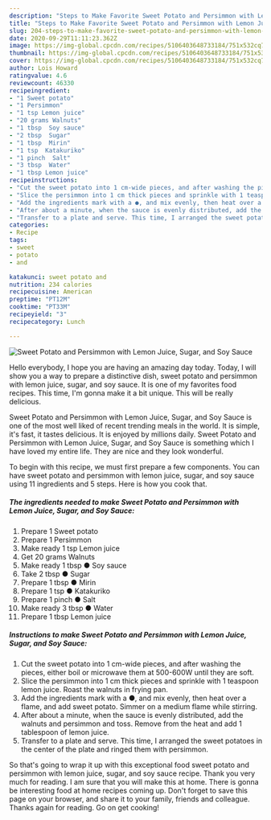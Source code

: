 ```yaml
---
description: "Steps to Make Favorite Sweet Potato and Persimmon with Lemon Juice, Sugar, and Soy Sauce"
title: "Steps to Make Favorite Sweet Potato and Persimmon with Lemon Juice, Sugar, and Soy Sauce"
slug: 204-steps-to-make-favorite-sweet-potato-and-persimmon-with-lemon-juice-sugar-and-soy-sauce
date: 2020-09-29T11:11:23.362Z
image: https://img-global.cpcdn.com/recipes/5106403648733184/751x532cq70/sweet-potato-and-persimmon-with-lemon-juice-sugar-and-soy-sauce-recipe-main-photo.jpg
thumbnail: https://img-global.cpcdn.com/recipes/5106403648733184/751x532cq70/sweet-potato-and-persimmon-with-lemon-juice-sugar-and-soy-sauce-recipe-main-photo.jpg
cover: https://img-global.cpcdn.com/recipes/5106403648733184/751x532cq70/sweet-potato-and-persimmon-with-lemon-juice-sugar-and-soy-sauce-recipe-main-photo.jpg
author: Lois Howard
ratingvalue: 4.6
reviewcount: 46330
recipeingredient:
- "1 Sweet potato"
- "1 Persimmon"
- "1 tsp Lemon juice"
- "20 grams Walnuts"
- "1 tbsp  Soy sauce"
- "2 tbsp  Sugar"
- "1 tbsp  Mirin"
- "1 tsp  Katakuriko"
- "1 pinch  Salt"
- "3 tbsp  Water"
- "1 tbsp Lemon juice"
recipeinstructions:
- "Cut the sweet potato into 1 cm-wide pieces, and after washing the pieces, either boil or microwave them at 500-600W until they are soft."
- "Slice the persimmon into 1 cm thick pieces and sprinkle with 1 teaspoon lemon juice. Roast the walnuts in frying pan."
- "Add the ingredients mark with a ●, and mix evenly, then heat over a flame, and add sweet potato. Simmer on a medium flame while stirring."
- "After about a minute, when the sauce is evenly distributed, add the walnuts and persimmon and toss. Remove from the heat and add 1 tablespoon of lemon juice."
- "Transfer to a plate and serve. This time, I arranged the sweet potatoes in the center of the plate and ringed them with persimmon."
categories:
- Recipe
tags:
- sweet
- potato
- and

katakunci: sweet potato and 
nutrition: 234 calories
recipecuisine: American
preptime: "PT12M"
cooktime: "PT33M"
recipeyield: "3"
recipecategory: Lunch

---
```



![Sweet Potato and Persimmon with Lemon Juice, Sugar, and Soy Sauce](https://img-global.cpcdn.com/recipes/5106403648733184/751x532cq70/sweet-potato-and-persimmon-with-lemon-juice-sugar-and-soy-sauce-recipe-main-photo.jpg)

Hello everybody, I hope you are having an amazing day today. Today, I will show you a way to prepare a distinctive dish, sweet potato and persimmon with lemon juice, sugar, and soy sauce. It is one of my favorites food recipes. This time, I'm gonna make it a bit unique. This will be really delicious.

Sweet Potato and Persimmon with Lemon Juice, Sugar, and Soy Sauce is one of the most well liked of recent trending meals in the world. It is simple, it's fast, it tastes delicious. It is enjoyed by millions daily. Sweet Potato and Persimmon with Lemon Juice, Sugar, and Soy Sauce is something which I have loved my entire life. They are nice and they look wonderful.




To begin with this recipe, we must first prepare a few components. You can have sweet potato and persimmon with lemon juice, sugar, and soy sauce using 11 ingredients and 5 steps. Here is how you cook that.

<!--inarticleads1-->

##### The ingredients needed to make Sweet Potato and Persimmon with Lemon Juice, Sugar, and Soy Sauce:

1. Prepare 1 Sweet potato
1. Prepare 1 Persimmon
1. Make ready 1 tsp Lemon juice
1. Get 20 grams Walnuts
1. Make ready 1 tbsp ● Soy sauce
1. Take 2 tbsp ● Sugar
1. Prepare 1 tbsp ● Mirin
1. Prepare 1 tsp ● Katakuriko
1. Prepare 1 pinch ● Salt
1. Make ready 3 tbsp ● Water
1. Prepare 1 tbsp Lemon juice




<!--inarticleads2-->

##### Instructions to make Sweet Potato and Persimmon with Lemon Juice, Sugar, and Soy Sauce:

1. Cut the sweet potato into 1 cm-wide pieces, and after washing the pieces, either boil or microwave them at 500-600W until they are soft.
1. Slice the persimmon into 1 cm thick pieces and sprinkle with 1 teaspoon lemon juice. Roast the walnuts in frying pan.
1. Add the ingredients mark with a ●, and mix evenly, then heat over a flame, and add sweet potato. Simmer on a medium flame while stirring.
1. After about a minute, when the sauce is evenly distributed, add the walnuts and persimmon and toss. Remove from the heat and add 1 tablespoon of lemon juice.
1. Transfer to a plate and serve. This time, I arranged the sweet potatoes in the center of the plate and ringed them with persimmon.




So that's going to wrap it up with this exceptional food sweet potato and persimmon with lemon juice, sugar, and soy sauce recipe. Thank you very much for reading. I am sure that you will make this at home. There is gonna be interesting food at home recipes coming up. Don't forget to save this page on your browser, and share it to your family, friends and colleague. Thanks again for reading. Go on get cooking!
